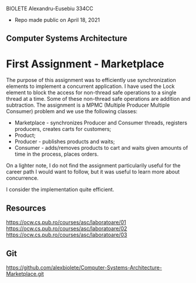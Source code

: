 BIOLETE Alexandru-Eusebiu
334CC
* Repo made public on April 18, 2021

## Computer Systems Architecture
# First Assignment - Marketplace

The purpose of this assignment was to efficiently use synchronization
elements to implement a concurrent application. I have used the Lock
element to block the access for non-thread safe operations to a single
thread at a time. Some of these non-thread safe operations are addition
and subtraction.
The assignment is a MPMC (Multiple Producer Multiple Consumer) problem
and we use the following classes:
  - Marketplace - synchronizes Producer and Consumer threads,
  registers producers, creates carts for customers;
  - Product;
  - Producer - publishes products and waits;
  - Consumer - adds/removes products to cart and waits
given amounts of time in the process, places orders.

On a lighter note, I do not find the assignment particularily useful
for the career path I would want to follow, but it was useful to learn
more about concurrence.

I consider the implementation quite efficient.

Resources
-
https://ocw.cs.pub.ro/courses/asc/laboratoare/01
https://ocw.cs.pub.ro/courses/asc/laboratoare/02
https://ocw.cs.pub.ro/courses/asc/laboratoare/03

Git
-
https://github.com/alexbiolete/Computer-Systems-Architecture-Marketplace.git

